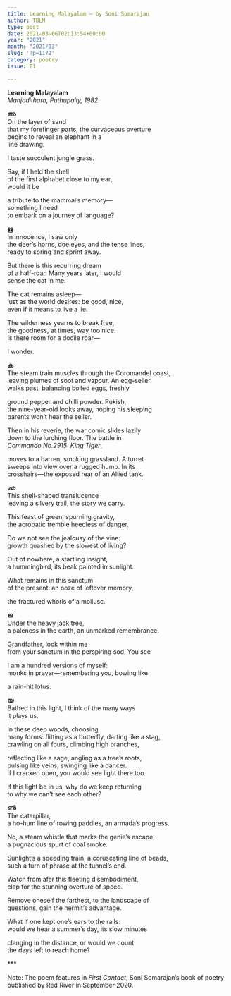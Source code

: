 ```yaml
---
title: Learning Malayalam – by Soni Somarajan
author: TBLM
type: post
date: 2021-03-06T02:13:54+00:00
year: "2021"
month: "2021/03"
slug: '?p=1172'
category: poetry
issue: E1

---
```

**Learning Malayalam**  
_Manjadithara, Puthupally, 1982_

**അ**  
On the layer of sand  
that my forefinger parts, the curvaceous overture  
begins to reveal an elephant in a  
line drawing.

I taste succulent jungle grass.

Say, if I held the shell  
of the first alphabet close to my ear,  
would it be

a tribute to the mammal’s memory—  
something I need  
to embark on a journey of language?

**ഋ**  
In innocence, I saw only  
the deer’s horns, doe eyes, and the tense lines,  
ready to spring and sprint away.

But there is this recurring dream  
of a half-roar. Many years later, I would  
sense the cat in me.

The cat remains asleep—  
just as the world desires: be good, nice,  
even if it means to live a lie.

The wilderness yearns to break free,  
the goodness, at times, way too nice.  
Is there room for a docile roar—

I wonder.

**ക**  
The steam train muscles through the Coromandel coast,  
leaving plumes of soot and vapour. An egg-seller  
walks past, balancing boiled eggs, freshly

ground pepper and chilli powder. Pukish,  
the nine-year-old looks away, hoping his sleeping  
parents won’t hear the seller.

Then in his reverie, the war comic slides lazily  
down to the lurching floor. The battle in  
_Commando No.2915: King Tiger_,

moves to a barren, smoking grassland. A turret  
sweeps into view over a rugged hump. In its  
crosshairs—the exposed rear of an Allied tank.

**ഛ**  
This shell-shaped translucence  
leaving a silvery trail, the story we carry.

This feast of green, spurning gravity,  
the acrobatic tremble heedless of danger.

Do we not see the jealousy of the vine:  
growth quashed by the slowest of living?

Out of nowhere, a startling insight,  
a hummingbird, its beak painted in sunlight.

What remains in this sanctum  
of the present: an ooze of leftover memory,

the fractured whorls of a mollusc.

**ജ**  
Under the heavy jack tree,  
a paleness in the earth, an unmarked remembrance.

Grandfather, look within me  
from your sanctum in the perspiring sod. You see

I am a hundred versions of myself:  
monks in prayer—remembering you, bowing like

a rain-hit lotus.

**യ**  
Bathed in this light, I think of the many ways  
it plays us.

In these deep woods, choosing  
many forms: flitting as a butterfly, darting like a stag,  
crawling on all fours, climbing high branches,

reflecting like a sage, angling as a tree’s roots,  
pulsing like veins, swinging like a dancer.  
If I cracked open, you would see light there too.

If this light be in us, why do we keep returning  
to why we can&#8217;t see each other?

**ൺ**  
The caterpillar,  
a ho-hum line of rowing paddles, an armada’s progress.

No, a steam whistle that marks the genie&#8217;s escape,  
a pugnacious spurt of coal smoke.

Sunlight’s a speeding train, a coruscating line of beads,  
such a turn of phrase at the tunnel’s end.

Watch from afar this fleeting disembodiment,  
clap for the stunning overture of speed.

Remove oneself the farthest, to the landscape of  
questions, gain the hermit’s advantage.

What if one kept one’s ears to the rails:  
would we hear a summer’s day, its slow minutes

clanging in the distance, or would we count  
the days left to reach home?

\***

Note: The poem features in _First Contact_, Soni Somarajan&#8217;s book of poetry published by Red River in September 2020.
